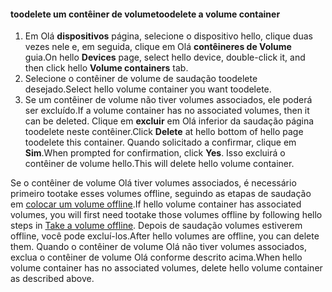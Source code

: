 <!--author=SharS last changed: 9/16/15-->

#### <a name="toodelete-a-volume-container"></a><span data-ttu-id="6126e-101">toodelete um contêiner de volume</span><span class="sxs-lookup"><span data-stu-id="6126e-101">toodelete a volume container</span></span>
1. <span data-ttu-id="6126e-102">Em Olá **dispositivos** página, selecione o dispositivo hello, clique duas vezes nele e, em seguida, clique em Olá **contêineres de Volume** guia.</span><span class="sxs-lookup"><span data-stu-id="6126e-102">On hello **Devices** page, select hello device, double-click it, and then click hello **Volume containers** tab.</span></span>
2. <span data-ttu-id="6126e-103">Selecione o contêiner de volume de saudação toodelete desejado.</span><span class="sxs-lookup"><span data-stu-id="6126e-103">Select hello volume container you want toodelete.</span></span>
3. <span data-ttu-id="6126e-104">Se um contêiner de volume não tiver volumes associados, ele poderá ser excluído.</span><span class="sxs-lookup"><span data-stu-id="6126e-104">If a volume container has no associated volumes, then it can be deleted.</span></span> <span data-ttu-id="6126e-105">Clique em **excluir** em Olá inferior da saudação página toodelete neste contêiner.</span><span class="sxs-lookup"><span data-stu-id="6126e-105">Click **Delete** at hello bottom of hello page toodelete this container.</span></span> <span data-ttu-id="6126e-106">Quando solicitado a confirmar, clique em **Sim**.</span><span class="sxs-lookup"><span data-stu-id="6126e-106">When prompted for confirmation, click **Yes**.</span></span> <span data-ttu-id="6126e-107">Isso excluirá o contêiner de volume hello.</span><span class="sxs-lookup"><span data-stu-id="6126e-107">This will delete hello volume container.</span></span>

<span data-ttu-id="6126e-108">Se o contêiner de volume Olá tiver volumes associados, é necessário primeiro tootake esses volumes offline, seguindo as etapas de saudação em [colocar um volume offline](../articles/storsimple/storsimple-manage-volumes.md#take-a-volume-offline).</span><span class="sxs-lookup"><span data-stu-id="6126e-108">If hello volume container has associated volumes, you will first need tootake those volumes offline by following hello steps in [Take a volume offline](../articles/storsimple/storsimple-manage-volumes.md#take-a-volume-offline).</span></span> <span data-ttu-id="6126e-109">Depois de saudação volumes estiverem offline, você pode excluí-los.</span><span class="sxs-lookup"><span data-stu-id="6126e-109">After hello volumes are offline, you can delete them.</span></span> <span data-ttu-id="6126e-110">Quando o contêiner de volume Olá não tiver volumes associados, exclua o contêiner de volume Olá conforme descrito acima.</span><span class="sxs-lookup"><span data-stu-id="6126e-110">When hello volume container has no associated volumes, delete hello volume container as described above.</span></span>

